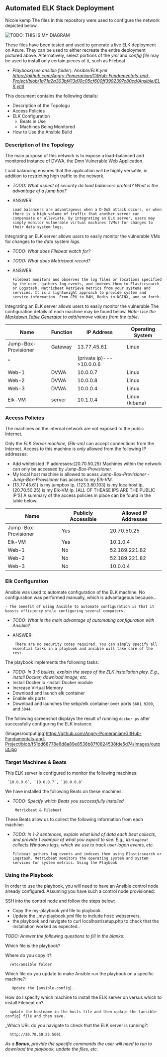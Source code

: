 ## Automated ELK Stack Deployment

Nicole kemp
The files in this repository were used to configure the network depicted below.

![TODO: THIS IS MY DIAGRAM](Images/diagram_filename.png)

These files have been tested and used to generate a live ELK deployment on Azure. They can be used to either recreate the entire deployment pictured above. Alternatively, select portions of the _yml_ and _config file_ may be used to install only certain pieces of it, such as Filebeat.

  - _Playbook(see ansible folder): Ansible/ELK.yml https://github.com/Angry-Pomeranian/GitHub-Fundamentals-and-Project/blob/1a71a2a303bf413d10c05cf600ff3992397c80cd/Ansible/ELK.yml_

This document contains the following details:
- Description of the Topologu
- Access Policies
- ELK Configuration
  - Beats in Use
  - Machines Being Monitored
- How to Use the Ansible Build


### Description of the Topology

The main purpose of this network is to expose a load-balanced and monitored instance of DVWA, the Dmn Vulnerable Web Application.

Load balancing ensures that the application will be highly versatile, in addition to restricting high traffic to the network.
- _TODO: What aspect of security do load balancers protect? What is the advantage of a jump box?_
- ANSWER: 

      Load balancers are advantageous when a D-DoS attack occurs, or when there is a high volume of traffic that another server can compensate or alleviate. By integrating an ELK server, users may simply monitor vulnerable virtual machines (VMs) for changes to their data system logs.
Integrating an ELK server allows users to easily monitor the vulnerable VMs for changes to the _data_ system _logs_.
- _TODO: What does Filebeat watch for?_
- _TODO: What does Metricbeat record?_

- ANSWER: 

      Filebeat monitors and observes the log files or locations specified by the user, gathers log events, and indexes them to Elasticsearch or Logstash. Metricbeat Retrieve metrics from your systems and services. It is a lightweight approach to provide system and service information. From CPU to RAM, Redis to NGINX, and so forth.

Integrating an ELK server allows users to easily monitor the vulnerable 
The configuration details of each machine may be found below.
_Note: Use the [Markdown Table Generator](http://www.tablesgenerator.com/markdown_tables) to add/remove values from the table_.

| Name     | Function | IP Address | Operating System |
|----------|----------|------------|------------------|
| Jump-Box-Provisioner | Gateway  |13.77.45.61 | Linux            |
|   ^      |          |(private ip)--->10.0.0.6
| Web-1     |   DVWA   |  10.0.0.7  | Linux            |
| Web-2     |   DVWA   |  10.0.0.8  | Linux            |
| Web-3    |   DVWA   |  10.0.0.4  | Linux            |
| Elk-VM   |  server  | 10.1.0.4   | Linux (kibana)
### Access Policies

The machines on the internal network are not exposed to the public Internet. 

Only the _ELK Server machine, (Elk-vm)_ can accept connections from the Internet. Access to this machine is _only_ allowed from the following IP addresses:
-  Add whitelisted IP addresses:{20.70.50.25} Machines within the network can only be accessed by _Jump-Box-Provisioner_.
- My local host machine is allowed to acess _Jump-Box-Provisioner_
-_Jump-Box-Provisioner_ has access to my _Elk-VM_. 
- {13.77.45.61} is my jumpbox ip, {123.3.80.103} is my localhost ip, {20.70.50.25} is my Elk-VM ip. [ALL OF THEASE IPS ARE THE PUBLIC IP'S]
A summary of the access policies in place can be found in the table below.

| Name     | Publicly Accessible | Allowed IP Addresses |
|----------|---------------------|----------------------|
|Jump-Box-Provisioner | Yes              |  20.70.50.25  |
|   Elk-VM |          Yes        |      10.1.0.4                |
|    Web-1      |          No        |       52.189.221.82               |
|    Web-2      |         No         |  52.189.221.82
|    Web-3      |         No|  10.0.0.4|

### Elk Configuration

Ansible was used to automate configuration of the ELK machine. No configuration was performed manually, which is advantageous because...


    - The benefit of using Ansible to automate configuration is that it boosts efficiency while configuring several computers.

- _TODO: What is the main advantage of automating configuration with Ansible?_
- ANSWER:

       There are no security codes required. You can simply specify all essential tasks in a playbook and ansible will take care of the rest.
      
The playbook implements the following tasks:
- _TODO: In 3-5 bullets, explain the steps of the ELK installation play. E.g., install Docker; download image; etc._
- Install Docker.io
-Install Docker module
- Increase Virtual Memory
- Download and launch elk container
- Enable elk ports
- Download and launches the sebp/elk container over ports `5601`, `9200`, and `5044`.

The following screenshot displays the result of running `docker ps` after successfully configuring the ELK instance.

(Images/output.jpg)https://github.com/Angry-Pomeranian/GitHub-Fundamentals-and-Project/blob/f51dd68778e6d8a89e8538b87f0824538fde5d74/Images/output.jpg

### Target Machines & Beats
This ELK server is configured to monitor the following machines:

     `10.0.0.6`, `10.0.0.7`, `10.0.0.8`

We have installed the following Beats on these machines:
- _TODO: Specify which Beats you successfully installed_

       Metricbeat & Filebeat

These Beats allow us to collect the following information from each machine:
- _TODO: In 1-2 sentences, explain what kind of data each beat collects, and provide 1 example of what you expect to see. E.g., `Winlogbeat` collects Windows logs, which we use to track user logon events, etc._

      Filebeat gathers log events and indexes them using Elasticsearch or Logstash. Metricbeat monitors the operating system and system services for system metrics. Using the Playbook

### Using the Playbook
In order to use the playbook, you will need to have an Ansible control node already configured. Assuming you have such a control node provisioned: 

SSH into the control node and follow the steps below:
- Copy the my-playbook.yml file to playbook.
- Update the _my-playbook.yml file to include host: webservers.
- the playbook and navigate to curl localhost/setup.php to check that the installation worked as expected..

_TODO: Answer the following questions to fill in the blanks:_

Which file is the playbook?

Where do you copy it?: 

      /etc/ansible folder 

Which file do you update to make Ansible run the playbook on a specific machine?:

       Update the [ansible-config]. 

How do I specify which machine to install the ELK server on versus which to install Filebeat on?: 

      update the hostname in the hosts file and then update the [ansible-config] file and then save.

_Which URL do you navigate to check that the ELK server is running?: 

      http://20.70.50.25:5601


_As a **Bonus**, provide the specific commands the user will need to run to download the playbook, update the files, etc._
